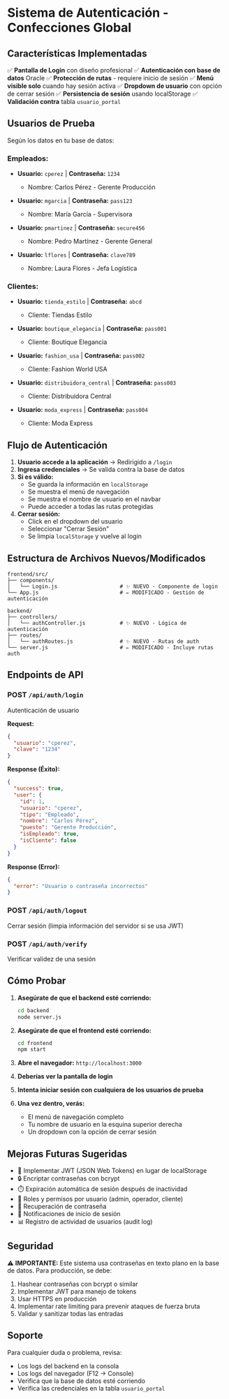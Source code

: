 # Sistema de Autenticación - Confecciones Global

## Características Implementadas

✅ **Pantalla de Login** con diseño profesional
✅ **Autenticación con base de datos** Oracle
✅ **Protección de rutas** - requiere inicio de sesión
✅ **Menú visible solo** cuando hay sesión activa
✅ **Dropdown de usuario** con opción de cerrar sesión
✅ **Persistencia de sesión** usando localStorage
✅ **Validación contra** tabla `usuario_portal`

## Usuarios de Prueba

Según los datos en tu base de datos:

### Empleados:
- **Usuario:** `cperez` | **Contraseña:** `1234`
  - Nombre: Carlos Pérez - Gerente Producción

- **Usuario:** `mgarcia` | **Contraseña:** `pass123`
  - Nombre: María García - Supervisora

- **Usuario:** `pmartinez` | **Contraseña:** `secure456`
  - Nombre: Pedro Martínez - Gerente General

- **Usuario:** `lflores` | **Contraseña:** `clave789`
  - Nombre: Laura Flores - Jefa Logística

### Clientes:
- **Usuario:** `tienda_estilo` | **Contraseña:** `abcd`
  - Cliente: Tiendas Estilo

- **Usuario:** `boutique_elegancia` | **Contraseña:** `pass001`
  - Cliente: Boutique Elegancia

- **Usuario:** `fashion_usa` | **Contraseña:** `pass002`
  - Cliente: Fashion World USA

- **Usuario:** `distribuidora_central` | **Contraseña:** `pass003`
  - Cliente: Distribuidora Central

- **Usuario:** `moda_express` | **Contraseña:** `pass004`
  - Cliente: Moda Express

## Flujo de Autenticación

1. **Usuario accede a la aplicación** → Redirigido a `/login`
2. **Ingresa credenciales** → Se valida contra la base de datos
3. **Si es válido:**
   - Se guarda la información en `localStorage`
   - Se muestra el menú de navegación
   - Se muestra el nombre de usuario en el navbar
   - Puede acceder a todas las rutas protegidas
4. **Cerrar sesión:**
   - Click en el dropdown del usuario
   - Seleccionar "Cerrar Sesión"
   - Se limpia `localStorage` y vuelve al login

## Estructura de Archivos Nuevos/Modificados

```
frontend/src/
├── components/
│   └── Login.js                    # ✨ NUEVO - Componente de login
└── App.js                          # ✏️ MODIFICADO - Gestión de autenticación

backend/
├── controllers/
│   └── authController.js           # ✨ NUEVO - Lógica de autenticación
├── routes/
│   └── authRoutes.js               # ✨ NUEVO - Rutas de auth
└── server.js                       # ✏️ MODIFICADO - Incluye rutas auth
```

## Endpoints de API

### POST `/api/auth/login`
Autenticación de usuario

**Request:**
```json
{
  "usuario": "cperez",
  "clave": "1234"
}
```

**Response (Éxito):**
```json
{
  "success": true,
  "user": {
    "id": 1,
    "usuario": "cperez",
    "tipo": "Empleado",
    "nombre": "Carlos Pérez",
    "puesto": "Gerente Producción",
    "isEmpleado": true,
    "isCliente": false
  }
}
```

**Response (Error):**
```json
{
  "error": "Usuario o contraseña incorrectos"
}
```

### POST `/api/auth/logout`
Cerrar sesión (limpia información del servidor si se usa JWT)

### POST `/api/auth/verify`
Verificar validez de una sesión

## Cómo Probar

1. **Asegúrate de que el backend esté corriendo:**
   ```bash
   cd backend
   node server.js
   ```

2. **Asegúrate de que el frontend esté corriendo:**
   ```bash
   cd frontend
   npm start
   ```

3. **Abre el navegador:** `http://localhost:3000`

4. **Deberías ver la pantalla de login**

5. **Intenta iniciar sesión con cualquiera de los usuarios de prueba**

6. **Una vez dentro, verás:**
   - El menú de navegación completo
   - Tu nombre de usuario en la esquina superior derecha
   - Un dropdown con la opción de cerrar sesión

## Mejoras Futuras Sugeridas

- 🔐 Implementar JWT (JSON Web Tokens) en lugar de localStorage
- 🔒 Encriptar contraseñas con bcrypt
- ⏱️ Expiración automática de sesión después de inactividad
- 👤 Roles y permisos por usuario (admin, operador, cliente)
- 📱 Recuperación de contraseña
- 🔔 Notificaciones de inicio de sesión
- 📊 Registro de actividad de usuarios (audit log)

## Seguridad

⚠️ **IMPORTANTE:** Este sistema usa contraseñas en texto plano en la base de datos. Para producción, se debe:

1. Hashear contraseñas con bcrypt o similar
2. Implementar JWT para manejo de tokens
3. Usar HTTPS en producción
4. Implementar rate limiting para prevenir ataques de fuerza bruta
5. Validar y sanitizar todas las entradas

## Soporte

Para cualquier duda o problema, revisa:
- Los logs del backend en la consola
- Los logs del navegador (F12 → Console)
- Verifica que la base de datos esté corriendo
- Verifica las credenciales en la tabla `usuario_portal`
